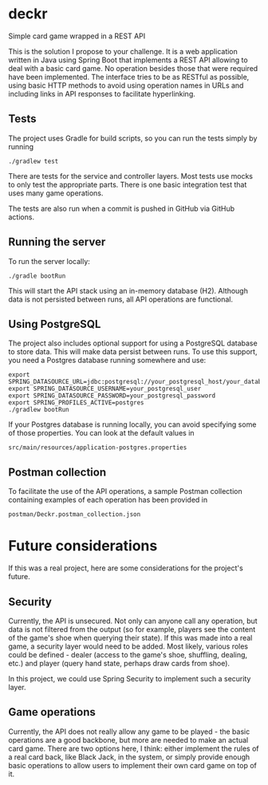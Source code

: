 # deckr
Simple card game wrapped in a REST API

This is the solution I propose to your challenge. It is a web application written in Java using Spring Boot that implements a REST API allowing to deal with a basic card game. No operation besides those that were required have been implemented. The interface tries to be as RESTful as possible, using basic HTTP methods to avoid using operation names in URLs and including links in API responses to facilitate hyperlinking.

## Tests

The project uses Gradle for build scripts, so you can run the tests simply by running

```shell
./gradlew test
```

There are tests for the service and controller layers. Most tests use mocks to only test the appropriate parts. There is one basic integration test that uses many game operations.

The tests are also run when a commit is pushed in GitHub via GitHub actions.

## Running the server

To run the server locally:

```shell
./gradle bootRun
```

This will start the API stack using an in-memory database (H2). Although data is not persisted between runs, all API operations are functional.

## Using PostgreSQL

The project also includes optional support for using a PostgreSQL database to store data. This will make data persist between runs. To use this support, you need a Postgres database running somewhere and use:

```shell
export SPRING_DATASOURCE_URL=jdbc:postgresql://your_postgresql_host/your_database_name
export SPRING_DATASOURCE_USERNAME=your_postgresql_user
export SPRING_DATASOURCE_PASSWORD=your_postgresql_password
export SPRING_PROFILES_ACTIVE=postgres
./gradlew bootRun
```

If your Postgres database is running locally, you can avoid specifying some of those properties. You can look at the default values in

`src/main/resources/application-postgres.properties`

## Postman collection

To facilitate the use of the API operations, a sample Postman collection containing examples of each operation has been provided in

`postman/Deckr.postman_collection.json`

# Future considerations

If this was a real project, here are some considerations for the project's future.

## Security

Currently, the API is unsecured. Not only can anyone call any operation, but data is not filtered from the output (so for example, players see the content of the game's shoe when querying their state). If this was made into a real game, a security layer would need to be added. Most likely, various roles could be defined - dealer (access to the game's shoe, shuffling, dealing, etc.) and player (query hand state, perhaps draw cards from shoe).

In this project, we could use Spring Security to implement such a security layer.

## Game operations

Currently, the API does not really allow any game to be played - the basic operations are a good backbone, but more are needed to make an actual card game. There are two options here, I think: either implement the rules of a real card back, like Black Jack, in the system, or simply provide enough basic operations to allow users to implement their own card game on top of it.
